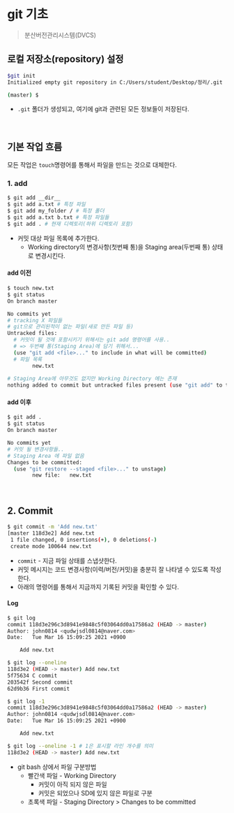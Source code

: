 # git 기초

> 분산버전관리시스템(DVCS)

## 로컬 저장소(repository) 설정

```bash
$git init
Initialized empty git repository in C:/Users/student/Desktop/정리/.git

(master) $
```

* `.git` 폴더가 생성되고, 여기에 git과 관련된 모든 정보들이 저장된다.

</br>

## 기본 작업 흐름

모든 작업은 `touch`명령어를 통해서 파일을 만드는 것으로 대체한다.

### 1. add

```bash
$ git add __dir__
$ git add a.txt # 특정 파일
$ git add my_folder / # 특정 폴더
$ git add a.txt b.txt # 특정 파일들
$ git add . # 현재 디렉토리(하위 디렉토리 포함)
```

* 커밋 대상 파일 목록에 추가한다.
  * Working directory의 변경사항(첫번째 통)을 Staging area(두번째 통) 상태로 변경시킨다.

#### add 이전

```bash
$ touch new.txt
$ git status
On branch master

No commits yet
# tracking X 파일들
# git으로 관리된적이 없는 파일(새로 만든 파일 등)
Untracked files:
  # 커밋이 될 것에 포함시키기 위해서는 git add 명령어를 사용..
  # => 두번째 통(Staging Area)에 담기 위해서...
  (use "git add <file>..." to include in what will be committed)
  # 파일 목록
        new.txt
        
# Staging Area에 아무것도 없지만 Working Directory 에는 존재
nothing added to commit but untracked files present (use "git add" to track)

```

#### add 이후

```bash
$ git add .
$ git status
On branch master

No commits yet
# 커밋 될 변경사항들.. 
# Staging Area 에 파일 없음 
Changes to be committed:
  (use "git restore --staged <file>..." to unstage)
        new file:   new.txt
```

</br>

## 2. Commit

```bash
$ git commit -m 'Add new.txt'
[master 118d3e2] Add new.txt
 1 file changed, 0 insertions(+), 0 deletions(-)
 create mode 100644 new.txt
```

* `commit` - 지금 파일 상태를 스냅샷한다.
* 커밋 메시지는 코드 변경사항(이력/버전/커밋)을 충분히 잘 나타낼 수 있도록 작성한다.
* 아래의 명령어를 통해서 지금까지 기록된 커밋을 확인할 수 있다.

#### Log

```bash
$ git log
commit 118d3e296c3d8941e9848c5f03064dd0a17586a2 (HEAD -> master)
Author: john0814 <qudwjsdl0814@naver.com>
Date:   Tue Mar 16 15:09:25 2021 +0900

    Add new.txt

$ git log --oneline
118d3e2 (HEAD -> master) Add new.txt
5f75634 C commit
203542f Second commit
62d9b36 First commit

$ git log -1
commit 118d3e296c3d8941e9848c5f03064dd0a17586a2 (HEAD -> master)
Author: john0814 <qudwjsdl0814@naver.com>
Date:   Tue Mar 16 15:09:25 2021 +0900

    Add new.txt

$ git log --oneline -1 # 1은 표시할 라인 개수를 의미
118d3e2 (HEAD -> master) Add new.txt

```

* git bash 상에서 파일 구분방법
  * 빨간색 파일 - Working Directory 
    * 커밋이 아직 되지 않은 파일
    * 커밋은 되었으나 SD에 있지 않은 파일로 구분
  * 초록색 파일 - Staging Directory > Changes to be committed